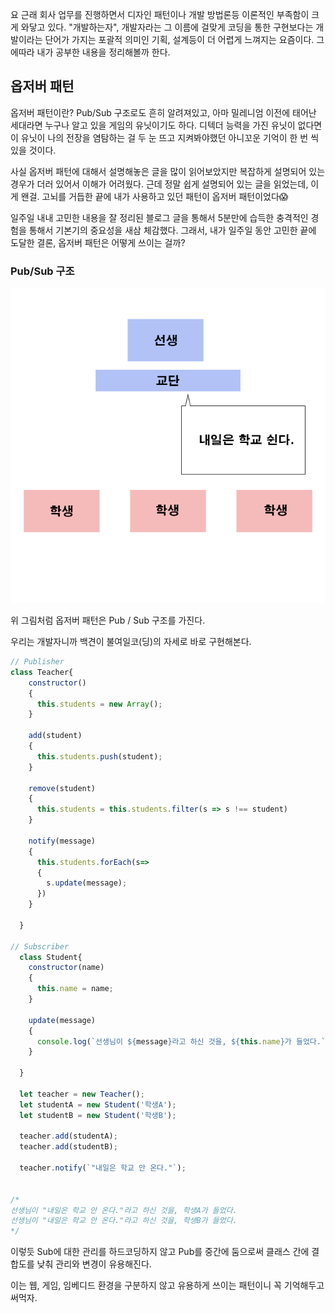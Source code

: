 
요 근래 회사 업무를 진행하면서 디자인 패턴이나 개발 방법론등 이론적인 부족함이 크게 와닿고 있다. "개발하는자", 개발자라는 그 이름에 걸맞게 코딩을 통한 구현보다는 개발이라는 단어가 가지는 포괄적 의미인 기획, 설계등이 더 어렵게 느껴지는 요즘이다. 그에따라 내가 공부한 내용을 정리해볼까 한다.

## 옵저버 패턴

옵저버 패턴이란? Pub/Sub 구조로도 흔히 알려져있고, 아마 밀레니엄 이전에 태어난 세대라면 누구나 알고 있을 게임의 유닛이기도 하다. 디텍더 능력을 가진 유닛이 없다면 이 유닛이 나의 전장을 염탐하는 걸 두 눈 뜨고 지켜봐야했던 아니꼬운 기억이 한 번 씩 있을 것이다. 

사실 옵저버 패턴에 대해서 설명해놓은 글을 많이 읽어보았지만 복잡하게 설명되어 있는 경우가 더러 있어서 이해가 어려웠다. 근데 정말 쉽게 설명되어 있는 글을 읽었는데, 이게 왠걸. 고뇌를 거듭한 끝에 내가 사용하고 있던 패턴이 옵저버 패턴이었다😱

일주일 내내 고민한 내용을 잘 정리된 블로그 글을 통해서 5분만에 습득한 충격적인 경험을 통해서 기본기의 중요성을 새삼 체감했다. 그래서, 내가 일주일 동안 고민한 끝에 도달한 결론, 옵저버 패턴은 어떻게 쓰이는 걸까?


### Pub/Sub 구조

![observer pattern example](프로그래밍%20이론/디자인%20패턴/image/제목%20없음-2.png)

위 그림처럼 옵저버 패턴은 Pub / Sub 구조를 가진다.

우리는 개발자니까 백견이 불여일코(딩)의 자세로 바로 구현해본다.


```js
// Publisher
class Teacher{
    constructor()
    {
      this.students = new Array();
    }

    add(student)
    {
      this.students.push(student);
    }

    remove(student)
    {
      this.students = this.students.filter(s => s !== student)
    }

    notify(message)
    {
      this.students.forEach(s=>
      {
        s.update(message);
      })
    }

  }

// Subscriber
  class Student{
    constructor(name)
    {
      this.name = name;
    }

    update(message)
	{
      console.log(`선생님이 ${message}라고 하신 것을, ${this.name}가 들었다.`);
    }
    
  }

  let teacher = new Teacher();
  let studentA = new Student('학생A');
  let studentB = new Student('학생B');

  teacher.add(studentA);
  teacher.add(studentB);

  teacher.notify(`"내일은 학교 안 온다."`);


/*
선생님이 "내일은 학교 안 온다."라고 하신 것을, 학생A가 들었다.
선생님이 "내일은 학교 안 온다."라고 하신 것을, 학생B가 들었다.
*/
```

이렇듯 Sub에 대한 관리를 하드코딩하지 않고 Pub를 중간에 둠으로써 클래스 간에 결합도를 낮춰 관리와 변경이 유용해진다.

이는 웹, 게임, 임베디드 환경을 구분하지 않고 유용하게 쓰이는 패턴이니 꼭 기억해두고 써먹자.